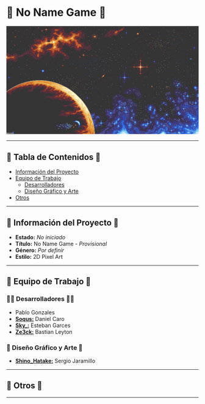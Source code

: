 # 👾 No Name Game 👾
![Wallpaper Pattern](Wallpaper/spacePixelart.png)

----
## 🔎 Tabla de Contenidos 🔎
- [Información del Proyecto](https://github.com/ze3ck/NoNameGame?tab=readme-ov-file#-informaci%C3%B3n-del-proyecto-)
- [Equipo de Trabajo](https://github.com/ze3ck/NoNameGame?tab=readme-ov-file#-equipo-de-trabajo-)
    - [Desarrolladores](https://github.com/ze3ck/NoNameGame?tab=readme-ov-file#-desarrolladores-)
    - [Diseño Gráfico y Arte](https://github.com/ze3ck/NoNameGame?tab=readme-ov-file#-dise%C3%B1o-gr%C3%A1fico-y-arte-)
- [Otros](https://github.com/ze3ck/NoNameGame/blob/main/README.md#-otros-)
----
## 📖 Información del Proyecto 📖
- **Estado:** _No iniciado_
- **Título:** No Name Game - _Provisional_
- **Género:** _Por definir_
- **Estilo:** 2D Pixel Art
----
## 👤 Equipo de Trabajo 👤
### 👨‍💻 Desarrolladores 👨‍💻
- Pablo Gonzales 
- [**Soqus:**](https://github.com/soqus) Daniel Caro 
- [**Sky_:**](https://github.com/SkyZerafeen) Esteban Garces 
- [**Ze3ck:**](https://github.com/ze3ck) Bastian Leyton 
### 🎨 Diseño Gráfico y Arte 🎨
- [**Shino_Hatake:**](https://github.com/Shino-Hatake) Sergio Jaramillo 
----
## 🌌 Otros 🌌
----
